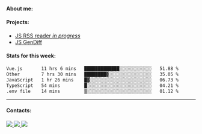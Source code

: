 #### About me:

#### Projects:
- [JS RSS reader *in progress*](https://github.com/GKoil/frontend-project-lvl3)
- [JS GenDiff](https://github.com/GKoil/GenDiff)

#### Stats for this week:
<!--START_SECTION:waka-->

```txt
Vue.js       11 hrs 6 mins   █████████████░░░░░░░░░░░░   51.88 %
Other        7 hrs 30 mins   ████████▓░░░░░░░░░░░░░░░░   35.05 %
JavaScript   1 hr 26 mins    █▓░░░░░░░░░░░░░░░░░░░░░░░   06.73 %
TypeScript   54 mins         █░░░░░░░░░░░░░░░░░░░░░░░░   04.21 %
.env file    14 mins         ▒░░░░░░░░░░░░░░░░░░░░░░░░   01.12 %
```

<!--END_SECTION:waka-->
---
#### Contacts:

<a target='_blank' title='LinkedIn' href="https://www.linkedin.com/in/gkoil/">
  <img src="https://img.shields.io/badge/LinkedIn-0077B5?style=for-the-badge&logo=linkedin&logoColor=white" />
</a>
<a target='_blank' title='Telegram' href="https://t.me/gkoil">
  <img src="https://img.shields.io/badge/Telegram-2CA5E0?style=for-the-badge&logo=telegram&logoColor=white" />
</a>
<a target='_blank' title='Gmail' href="mailto: gk.grigorev@gmail.com">
  <img src="https://img.shields.io/badge/Gmail-D14836?style=for-the-badge&logo=gmail&logoColor=white" />
</a>

